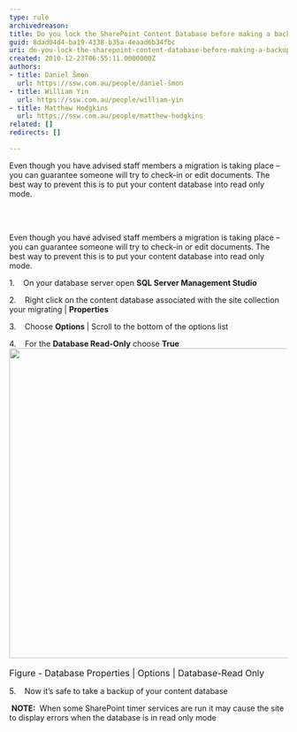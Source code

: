 ```yaml
---
type: rule
archivedreason: 
title: Do you lock the SharePoint Content Database before making a backup?
guid: 8dad04d4-ba19-4338-b35a-4eaad6b34fbc
uri: do-you-lock-the-sharepoint-content-database-before-making-a-backup
created: 2010-12-23T06:55:11.0000000Z
authors:
- title: Daniel Šmon
  url: https://ssw.com.au/people/daniel-šmon
- title: William Yin
  url: https://ssw.com.au/people/william-yin
- title: Matthew Hodgkins
  url: https://ssw.com.au/people/matthew-hodgkins
related: []
redirects: []

---
```



Even though you have advised staff members a migration is taking place – you can guarantee someone will try to check-in or edit documents. The best way to prevent this is to put your content database into read only mode.&#160;

<br><excerpt class='endintro'></excerpt><br>
<p>Even though you have advised staff members a migration is taking place – you can guarantee someone will try to check-in or edit documents. The best way to prevent this is to put your content database into read only mode.</p><p>1.&#160;&#160;&#160; On your database server open 
   <b>SQL Server Management Studio</b></p><p>2.&#160;&#160;&#160; Right click on the content database associated with the site collection your migrating | 
   <b>Properties</b></p><p>3.&#160;&#160;&#160; Choose 
   <b>Options </b>| Scroll to the bottom of the options list</p><p>4.&#160;&#160;&#160; For the 
   <b>Database Read-Only</b> choose 
   <b>True<img src="/PublishingImages/LocLSQLDB.jpg" alt="" style="width&#58;560px;" /></b><b><br> </b></p><p> 
   <font class="ms-rteCustom-FigureNormal" size="+0">Figure - Database Properties | Options | Database-Read Only</font></p><p>5.&#160;&#160;&#160; Now it’s safe to take a backup of your content database</p><p>&#160;<b>NOTE&#58; </b>&#160;When some SharePoint timer services are run it may cause the site to display errors when the database is in read only mode</p>


